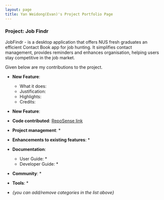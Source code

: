 ```yaml
---
layout: page
title: Yan Weidong(Evan)'s Project Portfolio Page
---
```

### Project: Job Findr

JobFindr - is a desktop application that offers NUS fresh graduates an efficient Contact Book app for job hunting. It simplifies contact management, provides reminders and enhances organisation, helping users stay competitive in the job market.


Given below are my contributions to the project.

* **New Feature**: 
    * What it does: 
    * Justification: 
    * Highlights: 
    * Credits: 

* **New Feature**: 

* **Code contributed**: [RepoSense link]()

* **Project management**:
    * 

* **Enhancements to existing features**:
    * 

* **Documentation**:
    * User Guide:
      *
    * Developer Guide:
      * 
        

* **Community**:
  * 

* **Tools**:
    * 

* _{you can add/remove categories in the list above}_
